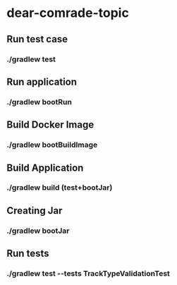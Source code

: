 # dear-comrade-topic
## Run test case
### ./gradlew test
## Run application
### ./gradlew bootRun
## Build Docker Image
### ./gradlew bootBuildImage
## Build Application
### ./gradlew build (test+bootJar)
## Creating Jar
### ./gradlew bootJar
## Run tests
### ./gradlew test --tests TrackTypeValidationTest